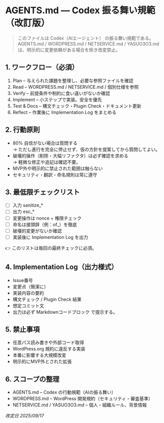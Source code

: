 # AGENTS.md — Codex 振る舞い規範（改訂版）

> このファイルは Codex（AIエージェント） の振る舞い規範である。  
> AGENTS.md / WORDPRESS.md / NETSERVICE.md / YASUO3O3.md は、明示的に変更依頼がある場合を除き改変禁止。

## 1. ワークフロー（必須）
1. Plan – 与えられた課題を整理し、必要な参照ファイルを確認
2. Read – WORDPRESS.md / NETSERVICE.md / 個別仕様を参照
3. Verify – 前提条件や制約に食い違いがないか確認
4. Implement – 小ステップで実装。安全を優先
5. Test & Docs – 構文チェック・Plugin Check・ドキュメント更新
6. Reflect – 作業後に Implementation Log をまとめる


## 2. 行動原則
- 80% 自信がない場合は質問する  
→ ただし進行を完全に停止せず、仮の方針を提案してから質問してよい。
- 破壊的操作（削除・大幅リファクタ）は必ず確認を求める  
→ 軽微な修正や追記は確認不要。
- MVP外や明示的に禁止された範囲は触らない
- セキュリティ・翻訳・命名規則は常に遵守

## 3. 最低限チェックリスト
- [ ] 入力 sanitize_*
- [ ] 出力 esc_*
- [ ] 変更操作は nonce + 権限チェック
- [ ] 命名は接頭辞（例：of_）を徹底
- [ ] 破壊的変更がないか確認
- [ ] 実装後に Implementation Log を出力

👉 このリストは毎回の最終チェックに必須。

## 4. Implementation Log（出力様式）
- Issue番号
- 変更点（簡潔に）
- 実装内容の要約
- 構文チェック / Plugin Check 結果
- 想定コミット文
- 出力は必ず Markdownコードブロック で提示する。

## 5. 禁止事項
- 任意パス読み書きや外部コード取得
- WordPress.org 規約に違反する実装
- 本番に影響する大規模改変
- 明示的にMVP外とされた拡張

## 6. スコープの整理
- AGENTS.md – Codex の行動規範（AIの振る舞い）
- WORDPRESS.md – WordPress 開発規約（セキュリティ・審査基準）
- NETSERVICE.md / YASUO3O3.md – 個人・組織ルール、背景情報

*改定日 2025/09/17*